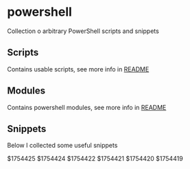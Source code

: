 # powershell

Collection o arbitrary PowerShell scripts and snippets

## Scripts

Contains usable scripts, see more info in [README](./Scripts/README.md)

## Modules

Contains powershell modules, see more info in [README](./Modules/README.md)

## Snippets

Below I collected some useful snippets

$1754425
$1754424
$1754422
$1754421
$1754420
$1754419